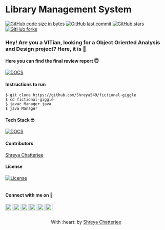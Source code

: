 # Library Management System
[![GitHub code size in bytes](https://img.shields.io/github/languages/code-size/Shreya549/fictional-giggle?logo=github&style=social)](https://github.com/Shreya549/) [![GitHub last commit](https://img.shields.io/github/last-commit/Shreya549/fictional-giggle?style=social&logo=git)](https://github.com/Shreya549/) [![GitHub stars](https://img.shields.io/github/stars/Shreya549/fictional-giggle?style=social)](https://github.com/Shreya549/fictional-giggle/stargazers) [![GitHub forks](https://img.shields.io/github/forks/Shreya549/fictional-giggle?style=social&logo=git)](https://github.com/Shreya549/fictional-giggle/network)

### Hey! Are you a VITian, looking for a Object Oriented Analysis and Design project? Here, it is :star_struck:


#### Here you can find the final review report :innocent:
[![DOCS](http://img.shields.io/static/v1.svg?label=Project&message=Report&logo=microsoft-word&style=social)](https://github.com/Shreya549/CricketWorldCupDB/blob/master/Project%20Report.pdf) 

#### Instructions to run
```
$ git clone https://github.com/Shreya549/fictional-giggle
$ cd fictional-giggle
$ javac Manager.java
$ java Manager
```
#### Tech Stack :nerd_face:
[![DOCS](http://img.shields.io/badge/java-black.svg?logo=Java)](https://github.com/Shreya549/fictional-giggle)

#### Contributors
  <a href="https://github.com/Shreya549">Shreya Chatterjee</a>
  
#### License
[![License](http://img.shields.io/:license-mit-blue.svg?style=flat-square)](http://badges.mit-license.org)
<br>
<br>
#### Connect with me on :smiling_face_with_three_hearts:
<a href="https://twitter.com/shreyaaaaaaaaa_">
  <img align="left" alt="Shreya's Twitter" width="22px" src="https://cdn.jsdelivr.net/npm/simple-icons@v3/icons/twitter.svg" />
</a>
<a href="https://www.linkedin.com/in/shreyachatterjee05/">
  <img align="left" alt="Shreya's LinkedIn" width="22px" src="https://cdn.jsdelivr.net/npm/simple-icons@v3/icons/linkedin.svg" />
</a>
<a href="https://github.com/Shreya549">
  <img align="left" alt="Shreya's Github" width="22px" src="https://cdn.jsdelivr.net/npm/simple-icons@v3/icons/github.svg" />
</a>
<a href="https://www.instagram.com/the_strange_concoction/">
  <img align="left" alt="Shreya's Instagram" width="22px" src="https://cdn.jsdelivr.net/npm/simple-icons@v3/icons/instagram.svg" />
</a>
<a href="https://www.facebook.com/shreya.chatterjee.31105674">
  <img align="left" alt="Shreya's Facebook" width="22px" src="https://cdn.jsdelivr.net/npm/simple-icons@v3/icons/facebook.svg" />
</a>
<a href="https://www.hackerrank.com/shreyachatterje2">
  <img align="left" alt="Shreya's Hackerrank" width="22px" src="https://cdn.jsdelivr.net/npm/simple-icons@v3/icons/hackerrank.svg" />
</a>
<br><br>

<p align="center">
	With :heart: by <a href="" target="_blank">Shreya Chatterjee</a>
</p>

